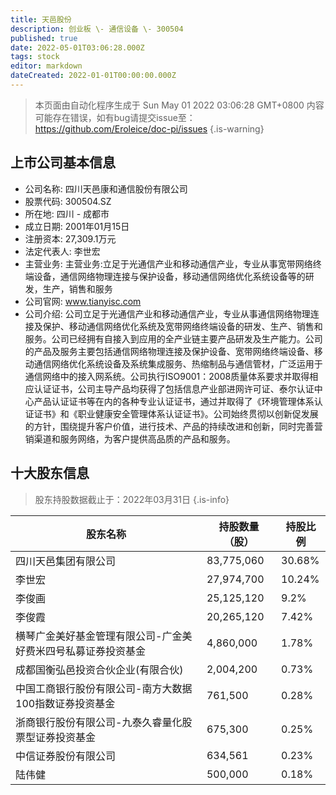 ```yaml
---
title: 天邑股份
description: 创业板 \- 通信设备 \- 300504
published: true
date: 2022-05-01T03:06:28.000Z
tags: stock
editor: markdown
dateCreated: 2022-01-01T00:00:00.000Z
---
```


> 本页面由自动化程序生成于 Sun May 01 2022 03:06:28 GMT+0800
> 内容可能存在错误，如有bug请提交issue至：https://github.com/Eroleice/doc-pi/issues
{.is-warning}

## 上市公司基本信息
- 公司名称: 四川天邑康和通信股份有限公司
- 股票代码: 300504.SZ
- 所在地: 四川 - 成都市
- 成立日期: 2001年01月15日
- 注册资本: 27,309.1万元
- 法定代表人: 李世宏
- 主营业务: 主营业务:立足于光通信产业和移动通信产业，专业从事宽带网络终端设备，通信网络物理连接与保护设备，移动通信网络优化系统设备等的研发，生产，销售和服务
- 公司官网: www.tianyisc.com
- 公司介绍: 公司立足于光通信产业和移动通信产业，专业从事通信网络物理连接及保护、移动通信网络优化系统及宽带网络终端设备的研发、生产、销售和服务。公司已经拥有自接入到应用的全产业链主要产品研发及生产能力。公司的产品及服务主要包括通信网络物理连接及保护设备、宽带网络终端设备、移动通信网络优化系统设备及系统集成服务、热缩制品与通信管材，广泛运用于通信网络中的接入网系统。公司执行ISO9001：2008质量体系要求并取得相应认证证书，公司主导产品均获得了包括信息产业部进网许可证、泰尔认证中心产品认证证书等在内的各种专业认证证书，通过并取得了《环境管理体系认证证书》和《职业健康安全管理体系认证证书》。公司始终贯彻以创新促发展的方针，围绕提升客户价值，进行技术、产品的持续改进和创新，同时完善营销渠道和服务网络，为客户提供高品质的产品和服务。


## 十大股东信息
> 股东持股数据截止于：2022年03月31日
{.is-info}

| 股东名称 | 持股数量（股） | 持股比例 |
| --- | --- | --- |
| 四川天邑集团有限公司 | 83,775,060 | 30.68% |
| 李世宏 | 27,974,700 | 10.24% |
| 李俊画 | 25,125,120 | 9.2% |
| 李俊霞 | 20,265,120 | 7.42% |
| 横琴广金美好基金管理有限公司-广金美好费米四号私募证券投资基金 | 4,860,000 | 1.78% |
| 成都国衡弘邑投资合伙企业(有限合伙) | 2,004,200 | 0.73% |
| 中国工商银行股份有限公司-南方大数据100指数证券投资基金 | 761,500 | 0.28% |
| 浙商银行股份有限公司-九泰久睿量化股票型证券投资基金 | 675,300 | 0.25% |
| 中信证券股份有限公司 | 634,561 | 0.23% |
| 陆伟健 | 500,000 | 0.18% |




